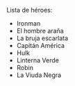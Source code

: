 Lista de héroes:

+ Ironman
+ El hombre araña
+ La bruja escarlata
+ Capitán América
+ Hulk
+ Linterna Verde
+ Robin
+ La Viuda Negra

